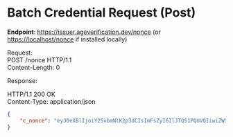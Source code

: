 # Batch Credential Request (Post)

**Endpoint**: <https://issuer.ageverification.dev/nonce> (or <https://localhost/nonce> if installed locally)

Request:  
POST /nonce HTTP/1.1   
Content-Length: 0

Response:

HTTP/1.1 200 OK  
Content-Type: application/json  
```json
{  
    "c_nonce": "eyJ0eXBlIjoiY25vbmNlK2p3dCIsImFsZyI6IlJTQS1PQUVQIiwiZW5jIjoiQTI1NkdDTSJ9.I7xww7qgKbBiwN8-WGhx-8TnLWaKwQMbNd5n_dxxhYppwEc7fxnSXWE6r6F77lJmxyk-tgRDXe5EXv1y54z5hZUzXBmbas2IwLMy8Qyoljd_aajpUDlbSY9EpYs5ThdV43IyaJRYd71qA6OLtRD9P4hlEi4igNlJi-zDX_ktkD9dH93bzRJ5rj1zMomLojQsFoZz2KyD-xJ5NUGq4UA47CnZjWcdDfHZZdjx1q2NkmMQXnYoT9CfjC6UVdNFoC2YR9p4BKO8v8KRE3BuP96gAd_VyzyVgEr1HMyuHrGYPSl1g6BzbGMD6u9TZ0C4ArzqRg3feZmSeaHOQxSNaHAuRSFYDoAZ-wSPdVJ0hDL6Jck_I00M0gvKM8sCoLHraF_d76xEQIvsaB7HsFWWwRRpoEtmfMQ_QBSIWaQ3VKgZ6qz58GjSOAa2Sd3zAheatZrZB0rWo0U8IuwoWbFY7s-bLwdhWQsGPaQ3egsW-sedcpH-xT4MxX9y4XJ9Sg3EapJNW3J4caRsqLl036Df16O7sNLjwSThwDIMGN3PJ-GYlT09AYmC117_ZUkXGvvDfe12MlEq9JjI0Fs2NfXAMv13i1uplwwZSzXBljS7eT61HuGATJHSI7iRDZqJSuIyxjQROLAkT0Wa-goi0X70LZ4zaxYhTVaorVH0nyoseECvYrs.rXegqzWABkN1xOKw.BLje0_LTxBr0D3a9zeJO2-M8CK7s5hBjIQjqTDTHBNz4ETcdJGyUzfRZcaBs1yLdX-3gVm4SJebaF8uErEyceYgQeWc_1rcjbyaGSVp6gTYSx6XohaZ-HyUWBvJ91YKOUzLqqsM5EyMKHxq6NbijziJIBARk0ZiD2g_VJUUsDqHdYMlvKJoNUXlVKLU-HVpYWtOqsw63z0j3yPTLyLg0qYB9qTfHZavNIvW5dJYxu2RmzpyyZ7ArmzkD.A064SrBe4UjVT1s8B_tHKw"
}  
```